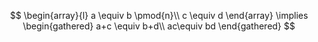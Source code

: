 $$
\begin{array}{l}
a \equiv b \pmod{n}\\
c \equiv d
\end{array} \implies \begin{gathered}
a+c \equiv b+d\\
ac\equiv bd
\end{gathered}
$$
